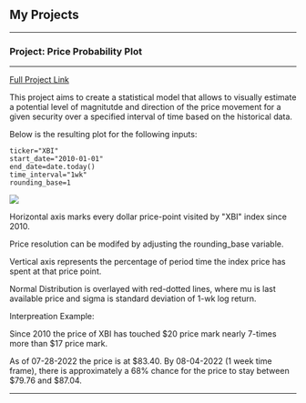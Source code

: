 ## My Projects

---

### Project: Price Probability Plot 
---

[Full Project Link](https://makgord.github.io/Price_Probability_Plot/)

This project aims to create a statistical model that allows to visually estimate a potential level of magnitutde and direction of the price movement for a given security over a specified interval of time based on the historical data.

Below is the resulting plot for the following inputs: 

```
ticker="XBI"
start_date="2010-01-01"
end_date=date.today()
time_interval="1wk"
rounding_base=1
```
<img src="https://github.com/MakGord/Price_Probability_Plot/blob/main/price_probability_plot_XBI_2010-01-01_2022-07-28.png?raw=true"/>

Horizontal axis marks every dollar price-point visited by "XBI" index since 2010. 

Price resolution can be modifed by adjusting the rounding_base variable.

Vertical axis represents the percentage of period time the index price has spent at that price point. 

Normal Distribution is overlayed with red-dotted lines, where mu is last available price and sigma is standard deviation of 1-wk log return.


Interpreation Example: 

Since 2010 the price of XBI has touched $20 price mark nearly 7-times more than $17 price mark.

As of 07-28-2022 the price is at $83.40. By 08-04-2022 (1 week time frame), there is approximately a 68% chance for the price to stay between $79.76 and $87.04.


---


